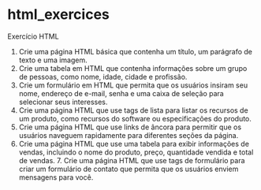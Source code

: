# html_exercices

Exercício HTML
1. Crie uma página HTML básica que contenha um título, um parágrafo de texto e
uma imagem.
2. Crie uma tabela em HTML que contenha informações sobre um grupo de
pessoas, como nome, idade, cidade e profissão.
3. Crie um formulário em HTML que permita que os usuários insiram seu nome, endereço de e-mail, senha e uma caixa de seleção para selecionar seus interesses.
4. Crie uma página HTML que use tags de lista para listar os recursos de um produto, como recursos do software ou especificações do produto.
5. Crie uma página HTML que use links de âncora para permitir que os usuários naveguem rapidamente para diferentes seções da página.
6. Crie uma página HTML que use uma tabela para exibir informações de vendas, incluindo o nome do produto, preço, quantidade vendida e total de vendas. 7. Crie uma página HTML que use tags de formulário para criar um formulário de contato que permita que os usuários enviem mensagens para você.
